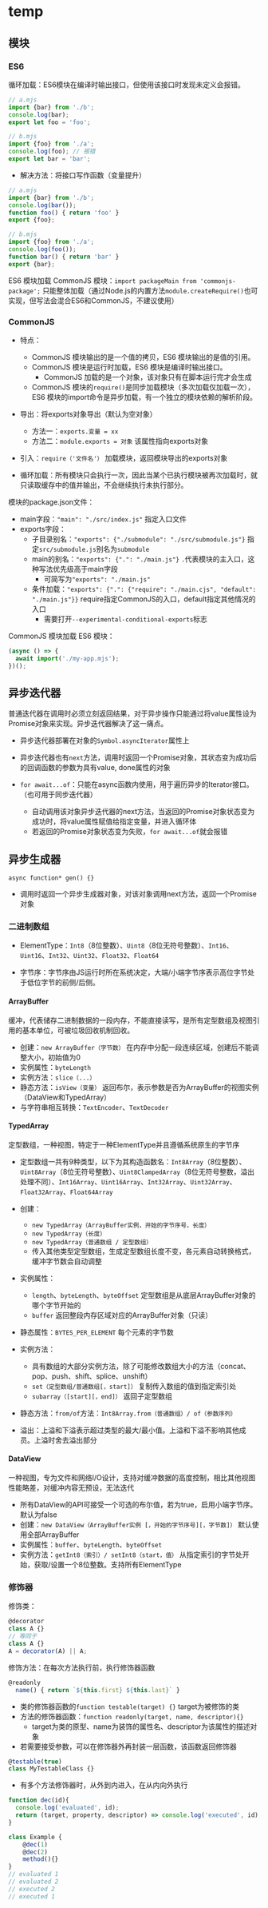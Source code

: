 # temp

## 模块

### ES6

循环加载：ES6模块在编译时输出接口，但使用该接口时发现未定义会报错。

```JavaScript
// a.mjs
import {bar} from './b';
console.log(bar);
export let foo = 'foo';

// b.mjs
import {foo} from './a';
console.log(foo); // 报错
export let bar = 'bar';
```

- 解决方法：将接口写作函数（变量提升）

```JavaScript
// a.mjs
import {bar} from './b';
console.log(bar());
function foo() { return 'foo' }
export {foo};

// b.mjs
import {foo} from './a';
console.log(foo());
function bar() { return 'bar' }
export {bar};
```

ES6 模块加载 CommonJS 模块：`import packageMain from 'commonjs-package';` 只能整体加载（通过Node.js的内置方法`module.createRequire()`也可实现，但写法会混合ES6和CommonJS，不建议使用）

### CommonJS

- 特点：
  - CommonJS 模块输出的是一个值的拷贝，ES6 模块输出的是值的引用。
  - CommonJS 模块是运行时加载，ES6 模块是编译时输出接口。
    - CommonJS 加载的是一个对象，该对象只有在脚本运行完才会生成
  - CommonJS 模块的`require()`是同步加载模块（多次加载仅加载一次），ES6 模块的import命令是异步加载，有一个独立的模块依赖的解析阶段。

- 导出：将exports对象导出（默认为空对象）
  - 方法一：`exports.变量 = xx`
  - 方法二：`module.exports = 对象` 该属性指向exports对象

- 引入：`require（'文件名'）` 加载模块，返回模块导出的exports对象

- 循环加载：所有模块只会执行一次，因此当某个已执行模块被再次加载时，就只读取缓存中的值并输出，不会继续执行未执行部分。

模块的package.json文件：

- main字段：`"main": "./src/index.js"` 指定入口文件
- exports字段：
  - 子目录别名：`"exports": {"./submodule": "./src/submodule.js"}` 指定`src/submodule.js`别名为`submodule`
  - main的别名：`"exports": {".": "./main.js"}` `.`代表模块的主入口，这种写法优先级高于main字段
    - 可简写为`"exports": "./main.js"`
  - 条件加载：`"exports": {".": {"require": "./main.cjs", "default": "./main.js"}}` require指定CommonJS的入口，default指定其他情况的入口
    - 需要打开`--experimental-conditional-exports`标志

CommonJS 模块加载 ES6 模块：

```JavaScript
(async () => {
  await import('./my-app.mjs');
})();
```

## 异步迭代器

普通迭代器在调用时必须立刻返回结果，对于异步操作只能通过将value属性设为Promise对象来实现。异步迭代器解决了这一痛点。

- 异步迭代器部署在对象的`Symbol.asyncIterator`属性上
- 异步迭代器也有`next`方法，调用时返回一个Promise对象，其状态变为成功后的回调函数的参数为具有value, done属性的对象

- `for await...of`：只能在async函数内使用，用于遍历异步的Iterator接口。（也可用于同步迭代器）
  - 自动调用该对象异步迭代器的next方法，当返回的Promise对象状态变为成功时，将value属性赋值给指定变量，并进入循环体
  - 若返回的Promise对象状态变为失败，`for await...of`就会报错

## 异步生成器

`async function* gen() {}`

- 调用时返回一个异步生成器对象，对该对象调用next方法，返回一个Promise对象

### 二进制数组

- ElementType：`Int8`（8位整数）、`Uint8`（8位无符号整数）、`Int16`、`Uint16`、`Int32`、`Uint32`、`Float32`、`Float64`

- 字节序：字节序由JS运行时所在系统决定，大端/小端字节序表示高位字节处于低位字节的前侧/后侧。

#### ArrayBuffer

缓冲，代表储存二进制数据的一段内存，不能直接读写，是所有定型数组及视图引用的基本单位，可被垃圾回收机制回收。

- 创建：`new ArrayBuffer（字节数）`  在内存中分配一段连续区域，创建后不能调整大小，初始值为0
- 实例属性：`byteLength`
- 实例方法：`slice（...）`
- 静态方法：`isView（变量）` 返回布尔，表示参数是否为ArrayBuffer的视图实例（DataView和TypedArray）
- 与字符串相互转换：`TextEncoder`、`TextDecoder`

#### TypedArray

定型数组，一种视图，特定于一种ElementType并且遵循系统原生的字节序

- 定型数组一共有9种类型，以下为其构造函数名：`Int8Array`（8位整数）、`Uint8Array`（8位无符号整数）、`Uint8ClampedArray`（8位无符号整数，溢出处理不同）、`Int16Array`、`Uint16Array`、`Int32Array`、`Uint32Array`、`Float32Array`、`Float64Array`

- 创建：
  - `new TypedArray（ArrayBuffer实例，开始的字节序号，长度）`
  - `new TypedArray（长度）`
  - `new TypedArray（普通数组 / 定型数组）`
  - 传入其他类型定型数组，生成定型数组长度不变，各元素自动转换格式，缓冲字节数会自动调整

- 实例属性：
  - `length`、`byteLength`、`byteOffset` 定型数组是从底层ArrayBuffer对象的哪个字节开始的
  - `buffer` 返回整段内存区域对应的ArrayBuffer对象（只读）

- 静态属性：`BYTES_PER_ELEMENT` 每个元素的字节数

- 实例方法：
  - 具有数组的大部分实例方法，除了可能修改数组大小的方法（concat、pop、push、shift、splice、unshift）
  - `set（定型数组/普通数组[，start]）` 复制传入数组的值到指定索引处
  - `subarray（[start][，end]）` 返回子定型数组

- 静态方法：`from/of`方法：`Int8Array.from（普通数组）/ of（参数序列）`

- 溢出：上溢和下溢表示超过类型的最大/最小值。上溢和下溢不影响其他成员。上溢时舍去溢出部分

#### DataView

一种视图，专为文件和网络I/O设计，支持对缓冲数据的高度控制，相比其他视图性能略差，对缓冲内容无预设，无法迭代

- 所有DataView的API可接受一个可选的布尔值，若为true，启用小端字节序。默认为false
- 创建：`new DataView（ArrayBuffer实例 [，开始的字节序号][，字节数]）`  默认使用全部ArrayBuffer
- 实例属性：`buffer`、`byteLength`、`byteOffset`
- 实例方法：`getInt8（索引）/ setInt8（start，值）` 从指定索引的字节处开始，获取/设置一个8位整数。支持所有ElementType

### 修饰器

修饰类：

```JavaScript
@decorator
class A {}
// 等同于
class A {}
A = decorator(A) || A;
```

修饰方法：在每次方法执行前，执行修饰器函数

```JavaScript
@readonly
  name() { return `${this.first} ${this.last}` }
```

- 类的修饰器函数的`function testable(target) {}` target为被修饰的类
- 方法的修饰器函数：`function readonly(target, name, descriptor){}`
  - target为类的原型、name为装饰的属性名、descriptor为该属性的描述对象
- 若需要接受参数，可以在修饰器外再封装一层函数，该函数返回修饰器

```JavaScript
@testable(true)
class MyTestableClass {}
```

- 有多个方法修饰器时，从外到内进入，在从内向外执行

```JavaScript
function dec(id){
  console.log('evaluated', id);
  return (target, property, descriptor) => console.log('executed', id);
}

class Example {
    @dec(1)
    @dec(2)
    method(){}
}
// evaluated 1
// evaluated 2
// executed 2
// executed 1
```
